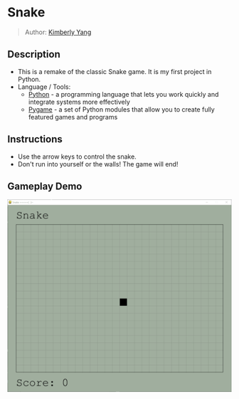 # Snake
 > Author: [Kimberly Yang](https://github.com/kimberlytyang)

## Description
* This is a remake of the classic Snake game. It is my first project in Python.
* Language / Tools:
    * [Python](https://www.python.org/) - a programming language that lets you work quickly and integrate systems more effectively
    * [Pygame](https://www.pygame.org/wiki/about) - a set of Python modules that allow you to create fully featured games and programs

## Instructions
* Use the arrow keys to control the snake.
* Don't run into yourself or the walls! The game will end!

## Gameplay Demo
![demo](res/demo.gif)

